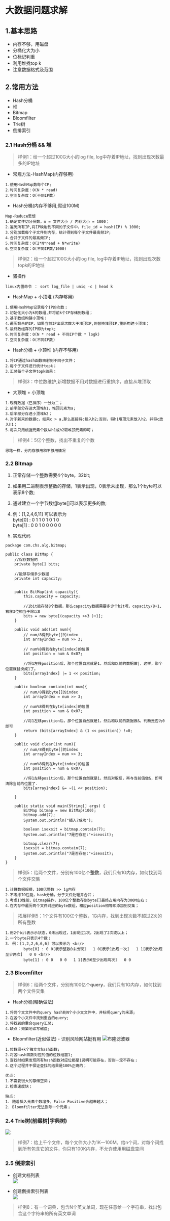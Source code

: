 # 大数据问题求解

## 1.基本思路

- 内存不够，用磁盘
- 分桶化大为小
- 位标记判重
- 利用堆找top k
- 注意数据格式及范围

## 2.常用方法

- Hash分桶
- 堆
- Bitmap
- Bloomfilter
- Trie树
- 倒排索引

### 2.1 Hash分桶 && 堆
> 样例1：给⼀个超过100G⼤小的log file, log中存着IP地址，找到出现次数最多的IP地址 <br/>
- 常规方法-HashMap(内存够用)
```aidl
1.使用HashMap数每个IP;
2.时间复杂度：O(N * read)
3.空间复杂度：O(不同IP数)
```
- Hash分桶(内存不够用,假设100M)
```aidl
Map-Reduce思想
1.确定文件切分份数，n = 文件大小 / 内存大小 = 1000；
2.遍历所有IP,将IP映射到不同的子文件中，file_id = hash(IP) % 1000;
3.分别加载每个子文件到内存，统计得到每个子文件最高频IP;
4.合并子文件的最高频IP;
5.时间复杂度：O(2*N*read + N*write)
6.空间复杂度：O(不同IP数/1000)
```
>样例2：给⼀个超过100G⼤小的log file, log中存着IP地址，找到出现次数topk的IP地址 <br/>
- 骚操作
```aidl
linux内置命令 ： sort log_file | uniq -c | head k
```
- HashMap + 小顶堆 (内存够用)
```aidl
1.使用HashMap记录每个IP的次数；
2.初始化大小为k的数组,并将前k个IP存储到数组；
3.基于数组构建小顶堆；
4.遍历剩余的IP，如果当前IP出现次数大于堆顶IP,则替换堆顶IP,重新构建小顶堆；
5.最终数组存的IP即为topk;
6.时间复杂度：O(N * read + 不同IP个数 * logk)
7.空间复杂度：O(不同IP数)
```
- Hash分桶 + 小顶堆 (内存不够用)
```aidl
1.将IP通过hash函数映射到不同子文件；
2.每个子文件进行统计topk；
3.汇总每个子文件topk结果；
```
> 样例3：中位数维护,新增数据不用对数据进行重排序，直接从堆顶取 <br/>
- 大顶堆 + 小顶堆
```aidl
1.现有数据（已排序）一分为二；
2.前半部分存进大顶堆h1，堆顶元素为a;
3.后半部分存进小顶堆h2；
4.对于新来的数据c，如果c > a,那么直接将c插入h2;否则，将h1堆顶元素放入h2，并将c放入h1；
5.每次只用根据元素个数从h1或h2取堆顶元素即可；
```
> 样例4：5亿个整数，找出不重复的个数 <br/>
```aidl
思路一样，分内存够用和不够用情况
```

### 2.2 Bitmap
1. 正常存储一个整数需要4个byte，32bit; <br/>
2. 如果用二进制表示整数的存储，1表示出现，0表示未出现，那么1个byte可以表示8个数; <br/>
3. 通过建立一个字节数组byte[]可以表示更多的数; <br>
4. 例：[1,2,4,6,11] 可以表示为 <br/>
        byte[0] : 0 1 1 0 1 0 1 0 <br/>
        byte[1] : 0 0 1 0 0 0 0 0 
        
5. 实现代码
```aidl
package com.chs.alg.bitmap;

public class BitMap {
    //保存数据的
    private byte[] bits;
    
    //能够存储多少数据
    private int capacity;
    
    
    public BitMap(int capacity){
        this.capacity = capacity;
        
        //1bit能存储8个数据，那么capacity数据需要多少个bit呢，capacity/8+1,右移3位相当于除以8
        bits = new byte[(capacity >>3 )+1];
    }
    
    public void add(int num){
        // num/8得到byte[]的index
        int arrayIndex = num >> 3; 
        
        // num%8得到在byte[index]的位置
        int position = num & 0x07; 
        
        //将1左移position后，那个位置自然就是1，然后和以前的数据做|，这样，那个位置就替换成1了。
        bits[arrayIndex] |= 1 << position; 
    }
    
    public boolean contain(int num){
        // num/8得到byte[]的index
        int arrayIndex = num >> 3; 
        
        // num%8得到在byte[index]的位置
        int position = num & 0x07; 
        
        //将1左移position后，那个位置自然就是1，然后和以前的数据做&，判断是否为0即可
        return (bits[arrayIndex] & (1 << position)) !=0; 
    }
    
    public void clear(int num){
        // num/8得到byte[]的index
        int arrayIndex = num >> 3; 
        
        // num%8得到在byte[index]的位置
        int position = num & 0x07; 
        
        //将1左移position后，那个位置自然就是1，然后对取反，再与当前值做&，即可清除当前的位置了.
        bits[arrayIndex] &= ~(1 << position); 

    }
    
    public static void main(String[] args) {
        BitMap bitmap = new BitMap(100);
        bitmap.add(7);
        System.out.println("插入7成功");
        
        boolean isexsit = bitmap.contain(7);
        System.out.println("7是否存在:"+isexsit);
        
        bitmap.clear(7);
        isexsit = bitmap.contain(7);
        System.out.println("7是否存在:"+isexsit);
    }
}
```
> 样例5：给两个文件，分别有100亿个**整数**，我们只有1G内存，如何找到两个文件交集 <br/>
```aidl
1.计算数据规模，100亿整数 >> 1g内存
2.不考虑IO性能，hash分桶，分子文件处理并合并；
3.考虑IO性能，Bitmap操作，100亿个整数存到byte[]最终占用内存为300M左右；
4.在内存中遍历两个文件对应的byte数组，相应position相等即添加到交集；
```
> 拓展样例5：1个文件有100亿个整数，1G内存，找到出现次数不超过2次的所有整数 <br/>
```aidl
1.⽤2个bit表⽰示状态，0未出现过，1出现过1次，2出现了2次或以上；
2.一个byte只表示4个数；
3. 例：[1,2,2,6,6,6] 可以表示为 <br/>
        byte[0] : 0 0[表示整数0未出现]   1 0[表示1出现一次]   1 1[表示2出现至少两次]   0 0 <br/>
        byte[1] : 0 0   0 0   1 1[表示6至少出现两次]   0 0 
```
### 2.3 Bloomfilter
> 样例6：给两个文件，分别有100亿个**query**，我们只有1G内存，如何找到两个⽂件交集
- Hash分桶(精确做法)
```aidl
1.将两个⽂文件中的query hash到N个⼩小⽂文件中，并标明query的来源;
2.在各个⼩文件中找到重合的query;
3.将找到的重合query汇总;
4.缺点：频繁地读写磁盘;
```
- Bloomfilter(近似做法) - 识别风险网站挺有用
![布隆滤波器](bloomfilter.JPG) <br/>
```aidl
1.位数组+k个独⽴立hash函数;
2.将各hash函数对应的值的位数组置1;
3.查找时如果发现所有hash函数对应位都是1说明可能存在，否则一定不存在；
4.这个过程并不保证查找的结果是100%正确的；

优点：
1.不需要很大的存储空间；
2.检索速度快；

缺点：
1. 随着插⼊元素个数增多，False Positive会越来越⼤；
2. Bloomfilter无法删除一个元素；
```
### 2.4 Trie树(前缀树|字典树)
![](trie.JPG) <br/>

> 样例7：给上千个文件，每个文件大小为1K—100M。给n个词，对每个词找到所有包含它的⽂件，你只有100K内存，不允许使⽤用磁盘空间 <br/>

### 2.5 倒排索引
- 创建文档列表 <br/>
![](reverseIndex1.jpg) 

- 创建倒排索引列表 <br/>
![](reverseIndex2.jpg)

> 样例8：有一个词典，包含N个英⽂单词，现在任意给一个字符串，找出包含这个字符串的所有英文单词







